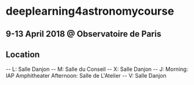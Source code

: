 # deeplearning4astronomycourse

## 9-13 April 2018 @ Observatoire de Paris

## Location
-- L: Salle Danjon
-- M: Salle du Conseil
-- X: Salle Danjon
-- J: Morning: IAP Amphitheater
      Afternoon: Salle de L'Atelier 
-- V: Salle Danjon      
